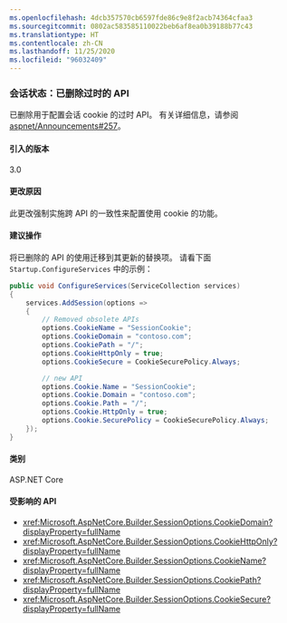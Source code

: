 ```yaml
---
ms.openlocfilehash: 4dcb357570cb6597fde86c9e8f2acb74364cfaa3
ms.sourcegitcommit: 0802ac583585110022beb6af8ea0b39188b77c43
ms.translationtype: HT
ms.contentlocale: zh-CN
ms.lasthandoff: 11/25/2020
ms.locfileid: "96032409"
---
```

### <a name="session-state-obsolete-apis-removed"></a>会话状态：已删除过时的 API

已删除用于配置会话 cookie 的过时 API。 有关详细信息，请参阅 [aspnet/Announcements#257](https://github.com/aspnet/Announcements/issues/257)。

#### <a name="version-introduced"></a>引入的版本

3.0

#### <a name="reason-for-change"></a>更改原因

此更改强制实施跨 API 的一致性来配置使用 cookie 的功能。

#### <a name="recommended-action"></a>建议操作

将已删除的 API 的使用迁移到其更新的替换项。 请看下面 `Startup.ConfigureServices` 中的示例：

```csharp
public void ConfigureServices(ServiceCollection services)
{
    services.AddSession(options =>
    {
        // Removed obsolete APIs
        options.CookieName = "SessionCookie";
        options.CookieDomain = "contoso.com";
        options.CookiePath = "/";
        options.CookieHttpOnly = true;
        options.CookieSecure = CookieSecurePolicy.Always;

        // new API
        options.Cookie.Name = "SessionCookie";
        options.Cookie.Domain = "contoso.com";
        options.Cookie.Path = "/";
        options.Cookie.HttpOnly = true;
        options.Cookie.SecurePolicy = CookieSecurePolicy.Always;
    });
}
```

#### <a name="category"></a>类别

ASP.NET Core

#### <a name="affected-apis"></a>受影响的 API

- <xref:Microsoft.AspNetCore.Builder.SessionOptions.CookieDomain?displayProperty=fullName>
- <xref:Microsoft.AspNetCore.Builder.SessionOptions.CookieHttpOnly?displayProperty=fullName>
- <xref:Microsoft.AspNetCore.Builder.SessionOptions.CookieName?displayProperty=fullName>
- <xref:Microsoft.AspNetCore.Builder.SessionOptions.CookiePath?displayProperty=fullName>
- <xref:Microsoft.AspNetCore.Builder.SessionOptions.CookieSecure?displayProperty=fullName>

<!-- 

#### Affected APIs

- `P:Microsoft.AspNetCore.Builder.SessionOptions.CookieDomain`
- `P:Microsoft.AspNetCore.Builder.SessionOptions.CookieHttpOnly`
- `P:Microsoft.AspNetCore.Builder.SessionOptions.CookieName`
- `P:Microsoft.AspNetCore.Builder.SessionOptions.CookiePath`
- `P:Microsoft.AspNetCore.Builder.SessionOptions.CookieSecure`

-->
